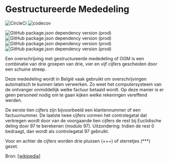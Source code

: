 # Gestructureerde Mededeling

![CircleCi](https://img.shields.io/circleci/build/gh/maartentibau/gestructureerde-mededeling?logo=CircleCi) ![codecov](https://img.shields.io/codecov/c/gh/maartentibau/gestructureerde-mededeling/master?logo=codecov)

![GitHub package.json dependency version (prod)](https://img.shields.io/github/package-json/dependency-version/maartentibau/gestructureerde-mededeling/@angular/core) ![GitHub package.json dependency version (prod)](https://img.shields.io/github/package-json/dependency-version/maartentibau/gestructureerde-mededeling/@angular/material) ![GitHub package.json dependency version (prod)](https://img.shields.io/github/package-json/dependency-version/maartentibau/gestructureerde-mededeling/@nrwl/angular) ![GitHub package.json dependency version (prod)](https://img.shields.io/github/package-json/dependency-version/maartentibau/gestructureerde-mededeling/rxjs)

Een overschrijving met gestructureerde mededeling of OGM is een combinatie van drie groepen van drie, vier en vijf cijfers gescheiden door een schuine streep.

Deze mededeling wordt in België vaak gebruikt om overschrijvingen automatisch te kunnen laten verwerken. Zo weet het computersysteem van de ontvanger onmiddellijk welke factuur betaald wordt. Op deze manier is er geen personeel nodig om te gaan kijken welke rekeningen vereffend werden.

De eerste tien cijfers zijn bijvoorbeeld een klantennummer of een factuurnummer. De laatste twee cijfers vormen het controlegetal dat verkregen wordt door van de voorgaande tien cijfers de rest bij Euclidische deling door 97 te berekenen (modulo 97). Uitzondering: Indien de rest 0 bedraagt, dan wordt als controlegetal 97 gebruikt.

Voor en achter de cijfers worden drie plussen (+++) of sterretjes (***) gezet.

Bron: [[wikipedia]](https://nl.wikipedia.org/wiki/Gestructureerde_mededeling)
